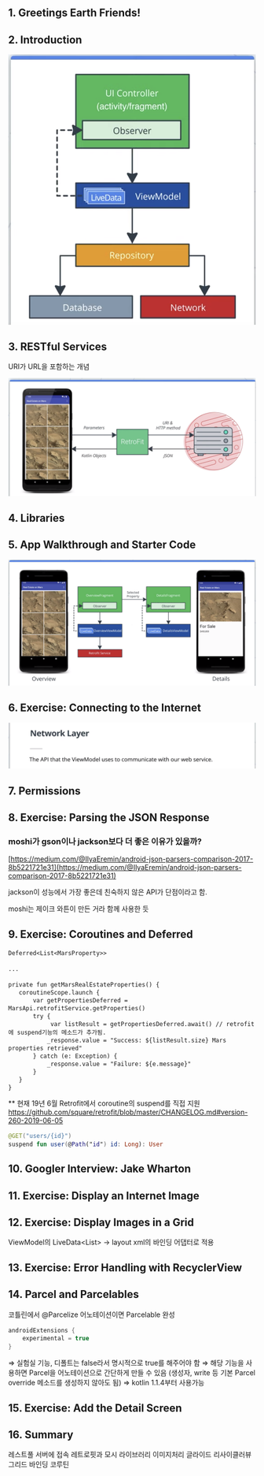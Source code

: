 ## 1. Greetings Earth Friends!

## 2. Introduction

![](img/Untitled-406f7b9d-12f6-4b7c-b824-3b9a333d4946.png)

## 3. RESTful Services

URI가 URL을 포함하는 개념

![](img/Untitled-4da1af00-81d2-4576-8cb7-da5773608797.png)

## 4. Libraries

## 5. App Walkthrough and Starter Code

![](img/Untitled-469df0d6-abe1-49a1-a1cf-be1f767c238c.png)

## 6. Exercise: Connecting to the Internet

![](img/Untitled-401d64ed-a3fb-427e-8b84-73b548a1ffcd.png)

## 7. Permissions

## 8. Exercise: Parsing the JSON Response

### moshi가 gson이나 jackson보다 더 좋은 이유가 있을까?

[https://medium.com/@IlyaEremin/android-json-parsers-comparison-2017-8b5221721e31](https://medium.com/@IlyaEremin/android-json-parsers-comparison-2017-8b5221721e31)

jackson이 성능에서 가장 좋은데 친숙하지 않은 API가 단점이라고 함.

moshi는 제이크 와튼이 만든 거라 함께 사용한 듯

## 9. Exercise: Coroutines and Deferred

    Deferred<List<MarsProperty>>
    
    ...
    
    private fun getMarsRealEstateProperties() {
       coroutineScope.launch {
           var getPropertiesDeferred = MarsApi.retrofitService.getProperties()
           try {
                var listResult = getPropertiesDeferred.await() // retrofit에 suspend기능의 메소드가 추가됨.
               _response.value = "Success: ${listResult.size} Mars properties retrieved"
           } catch (e: Exception) {
               _response.value = "Failure: ${e.message}"
           }
       }
    }
    
** 현재 19년 6월 Retrofit에서 coroutine의 suspend를 직접 지원
https://github.com/square/retrofit/blob/master/CHANGELOG.md#version-260-2019-06-05
```kotlin
@GET("users/{id}")
suspend fun user(@Path("id") id: Long): User
```

## 10. Googler Interview: Jake Wharton

## 11. Exercise: Display an Internet Image

## 12. Exercise: Display Images in a Grid

ViewModel의 LiveData<List<dataItem>> → layout xml의 바인딩 어댑터로 적용

## 13. Exercise: Error Handling with RecyclerView

## 14. Parcel and Parcelables

코틀린에서 @Parcelize 어노테이션이면 Parcelable 완성

```groovy
androidExtensions {
    experimental = true
}
```
⇒ 실험실 기능, 디폴트는 false라서 명시적으로 true를 해주어야 함
⇒ 해당 기능을 사용하면 Parcel을 어노테이션으로 간단하게 만들 수 있음 (생성자, write 등 기본 Parcel override 메소드를 생성하지 않아도 됨)
⇒ kotlin 1.1.4부터 사용가능

## 15. Exercise: Add the Detail Screen

## 16. Summary
레스트풀 서버에 접속 레트로핏과 모시 라이브러리 
이미지처리 글라이드
리사이클러뷰 그리드 바인딩
코루틴
